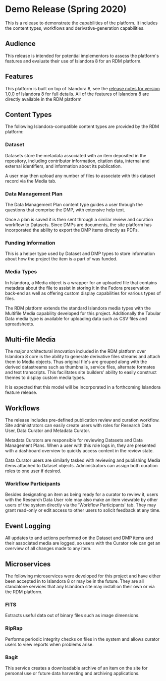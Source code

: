 # Demo Release (Spring 2020)

This is a release to demonstrate the capabilities of the platform. It 
includes the content types, workflows and derivative-generation 
capabilities.

## Audience

This release is intended for potential implementors to assess the
platform's features and evaluate their use of Islandora 8 for an RDM
platform.

## Features

This platform is built on top of Islandora 8, see the [release notes for 
version 1.0.0](https://islandora.ca/content/islandora-8-now-available)
of Islandora 8 for full details. All of the features of Islandora 8
are directly available in the RDM platform

## Content Types

The following Islandora-compatible content types are provided by
the RDM platform:

### Dataset

Datasets store the metadata associated with an item deposited
in the repository, including contributor information, citation data,
internal and external identifiers, and information about its publication.

A user may then upload any number of files to associate with this 
dataset record via the Media tab.

### Data Management Plan

The Data Management Plan content type guides a user through the
questions that comprise the DMP, with extensive help text.

Once a plan is saved it is then sent through a similar review and curation
workflow to Datasets. Since DMPs are documents, the site platform has
incorporated the ability to export the DMP items directly as PDFs.

### Funding Information

This is a helper type used by Dataset and DMP types to store information
about how the project the item is a part of was funded.

### Media Types

In Islandora, a Media object is a wrapper for an uploaded file that contains
metadata about the file to assist in storing it in the Fedora preservation
back-end as well as offering custom display capabilities for various
types of files.

The RDM platform extends the standard Islandora media types with
the Multifile Media capability developed for this project. Additionally
the Tabular Data media type is available for uploading data such as
CSV files and spreadsheets.

## Multi-file Media

The major architectural innovation included in the RDM platform
over Islandora 8 core is the ability to generate derivative files streams
and attach them to Media objects. Thus original file's are grouped 
along with the derived datastreams such as thumbnails, service files,
 alternate formates and text transcripts. This facilitates site builders'
 ability to easily construct themes to display custom media types.
 
 It is expected that this model will be incorporated in a forthcoming Islandora
 feature release.

## Workflows

The release includes pre-defined publication review and curation
workflow. Site administrators can easily create users with roles
for Research Data User, Data Curator and Metadata Curator.

Metadata Curators are responsible for reviewing Datasets and Data Management
Plans. When a user with this role logs in, they are presented with a 
dashboard overview to quickly access content in the review state.

Data Curator users are similarly tasked with reviewing and publishing
Media items attached to Dataset objects. Administrators can assign
both curation roles to one user if desired.

### Workflow Participants

Besides designating an item as being ready for a curator to review it, users
with the Research Data User role may also make an item viewable by other
users of the system directly via the 'Workflow Participants' tab. They may
grant read-only or edit access to other users to solicit feedback at any time.

## Event Logging
 
All updates to and actions performed on the Dataset and DMP items
and their associated media are logged, so users with the Curator role
can get an overview of all changes made to any item.
 
## Microservices
 
The following microservices were developed for this project and have either
been accepted in to Islandora 8 or may be in the future. They are all
standalone services that any Islandora site may install on their own
or via the RDM platform.
 
### FITS
 
 Extracts useful data out of binary files such as image dimensions.
 
###  RipRap

Performs periodic integrity checks on files in the system and allows
curator users to view reports when problems arise.

### Bagit

This service creates a downloadable archive of an item on the 
site for personal use or future data harvesting and archiving 
applications.

